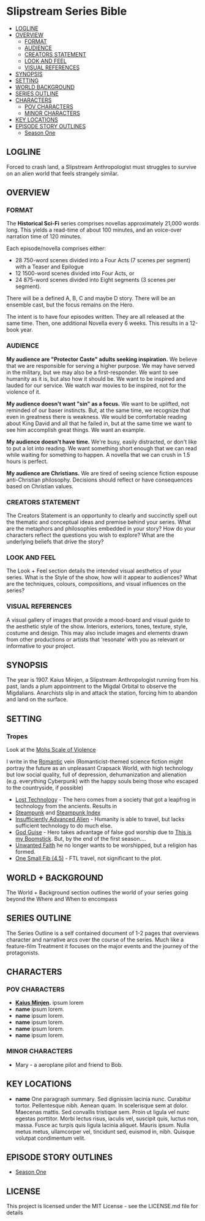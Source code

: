 # Slipstream Series Bible

* [LOGLINE](#logline)
* [OVERVIEW](#overview)
   * [FORMAT](#format)
   * [AUDIENCE](#audience)
   * [CREATORS STATEMENT](#creators-statement)
   * [LOOK AND FEEL](#look-and-feel)
   * [VISUAL REFERENCES](#visual-references)
* [SYNOPSIS](#synopsis)
* [SETTING](#setting)
* [WORLD   BACKGROUND](#world--background)
* [SERIES OUTLINE](#series-outline)
* [CHARACTERS](#characters)
   * [POV CHARACTERS](#pov-characters)
   * [MINOR CHARACTERS](#minor-characters)
* [KEY LOCATIONS](#key-locations)
* [EPISODE STORY OUTLINES](#episode-story-outlines)
   * [Season One](#season-one)

## LOGLINE

Forced to crash land, a Slipstream Anthropologist must struggles to survive on an alien world that feels strangely similar.

## OVERVIEW

### FORMAT

The **Historical Sci-Fi** series comprises novellas approximately 21,000 words long. This yields a read-time of about 100 minutes, and an voice-over narration time of 120 minutes.

Each episode/novella comprises either:
* 28 750-word scenes divided into a Four Acts (7 scenes per segment) with a Teaser and Epilogue
* 12 1500-word scenes divided into Four Acts, or
* 24 875-word scenes divided into Eight segments (3 scenes per segment).

There will be a defined A, B, C and maybe D story. There will be an ensemble cast, but the focus remains on the Hero.

The intent is to have four episodes written. They are all released at the same time. Then, one additional Novella every 6 weeks. This results in a 12-book year.

<!-- The Format of your series encompasses a number of structural elements of your series. These include:
- The Length of episodes
- The Number of episodes
- The Structure of the episodes and their story arcs
- The Genre of the series
- The Release pattern of episodes (how often and how spaced apart) -->

### AUDIENCE
<!-- Here you should clearly define your target audience; by age, demographic or interests - sometimes around  particular network, channel or medium.  You may also take into consideration the audiences of other shows and aim your project to appeal to the same audience as a similar series, or one in the same style or genre. -->

**My audience are "Protector Caste" adults seeking inspiration.** We believe that we are responsible for serving a higher purpose. We may have served in the military, but we may also be a first-responder. We want to see humanity as it is, but also how it should be. We want to be inspired and lauded for our service. We watch war movies to be inspired, not for the violence of it.

**My audience doesn't want "sin" as a focus.** We want to be uplifted, not reminded of our baser instincts. But, at the same time, we recognize that even in greatness there is weakness. We would be comfortable reading about King David and all that he failed in, but at the same time we want to see him accomplish great things. We want an example.

**My audience doesn't have time.** We're busy, easily distracted, or don't like to put a lot into reading. We want something short enough that we can read while waiting for something to happen. A novella that we can crush in 1.5 hours is perfect.

**My audience are Christians.** We are tired of seeing science fiction espouse anti-Christian philosophy. Decisions should reflect or have consequences based on Christian values.

### CREATORS STATEMENT
The Creators Statement is an opportunity to clearly and succinctly spell out the thematic and conceptual ideas and premise behind your series. What are the metaphors and philosophies embedded in your story? How do your characters reflect the questions you wish to explore? What are the underlying beliefs that drive the story?

### LOOK AND FEEL
The Look + Feel section details the intended visual aesthetics of your series. What is the Style of the show, how will it appear to audiences? What are the techniques, colours, compositions, and visual influences on the series?

### VISUAL REFERENCES
A visual gallery of images that provide a mood-board and visual guide to the aesthetic style of the show. Interiors, exteriors, tones, texture, style, costume and design. This may also include images and elements drawn from other productions or artists that ‘resonate’ with you as relevant or informative to your project.

## SYNOPSIS
<!-- The Synopsis of your series is short document of less than 1 page (4-5 paragraphs) that summarizes the world of the story, the major characters and the central tension. -->

The year is 1907. Kaius Minjen, a Slipstream Anthropologist running from his past, lands a plum appointment to the Migdal Orbital to observe the Migdalians. Anarchists slip in and attack the station, forcing him to abandon and land on the surface.

## SETTING

<!-- Setting details the time, place and period of your series - the Where and When. The length of this document can vary depending on the genre of the series. A SciFi drama for example may need detailed description of the setting where as a suburban drama in the present day may be relatively short. -->

### Tropes

Look at the [Mohs Scale of Violence](http://tvtropes.org/pmwiki/pmwiki.php/Main/MohsScaleOfViolenceHardness)

I write in the [Romantic](http://tvtropes.org/pmwiki/pmwiki.php/Main/RomanticismVersusEnlightenment) vein (Romanticist-themed science fiction might portray the future as an unpleasant Crapsack World, with high technology but low social quality, full of depression, dehumanization and alienation (e.g. everything Cyberpunk) with the happy souls being those who escaped to the countryside, if possible)

* [Lost Technology](http://tvtropes.org/pmwiki/pmwiki.php/Main/LostTechnology) - The hero comes from a society that got a leapfrog in technology from the ancients. Results in
* [Steampunk](http://tvtropes.org/pmwiki/pmwiki.php/Main/Steampunk) and [Steampunk Index](http://tvtropes.org/pmwiki/pmwiki.php/Main/SteampunkIndex)
* [Insufficiently Advanced Alien](http://tvtropes.org/pmwiki/pmwiki.php/Main/InsufficientlyAdvancedAlien) - Humanity is able to travel, but lacks sufficient technology to do much else.
* [God Guise](http://tvtropes.org/pmwiki/pmwiki.php/Main/GodGuise) - Hero takes advantage of false god worship due to [This is my Boomstick](http://tvtropes.org/pmwiki/pmwiki.php/Main/ThisIsMyBoomstick). But, by the end of the first season....
* [Unwanted Faith](http://tvtropes.org/pmwiki/pmwiki.php/Main/UnwantedFalseFaith) he no longer wants to be worshipped, but a religion has formed.
* [One Small Fib (4.5)](http://tvtropes.org/pmwiki/pmwiki.php/Mohs/OneBigLie) - FTL travel, not significant to the plot.


## WORLD + BACKGROUND

The World + Background section outlines the world of your series going beyond the Where and When to encompass

## SERIES OUTLINE

The Series Outline is a self contained document of 1-2 pages that overviews character and narrative arcs over the course of the series. Much like a feature-film Treatment it focuses on the major events and the journey of the protagonists.

## CHARACTERS

### POV CHARACTERS

<!-- The Characters section should list all your major characters and in 2-3 paragraphs for each, outline their personal characteristics, wants, needs, obstacles and flaws. It should also clearly indicate the relationships between characters. -->

* **[Kaius Minjen](/docs/characters/kaius-minjen.md).** ipsum lorem
* **name** ipsum lorem.
* **name** ipsum lorem.
* **name** ipsum lorem.
* **name** ipsum lorem.
* **name** ipsum lorem.

### MINOR CHARACTERS
<!-- The Minor Characters section is a listing of minor characters in the story with a brief sentence on who they are. -->

* Mary - a aeroplane pilot and friend to Bob.

## KEY LOCATIONS

<!-- Key Locations lays out the central locations in the series, the recurring locations that are important to the characters and the world and the dominant locations where the story will play out.

This section should list the locations and provide a 1-2 paragraph description of each. -->

* **name** One paragraph summary. Sed dignissim lacinia nunc. Curabitur tortor. Pellentesque nibh. Aenean quam. In scelerisque sem at dolor. Maecenas mattis. Sed convallis tristique sem. Proin ut ligula vel nunc egestas porttitor. Morbi lectus risus, iaculis vel, suscipit quis, luctus non, massa. Fusce ac turpis quis ligula lacinia aliquet. Mauris ipsum. Nulla metus metus, ullamcorper vel, tincidunt sed, euismod in, nibh. Quisque volutpat condimentum velit.


## EPISODE STORY OUTLINES
<!-- The Episode Storylines provide a focused summary of the major plot arcs for each episode showing both the storyline within each episode and how each episode contributes to any over-arching story line across the series.

Each Episode should be summarized in 2-4 paragraphs. -->

* [Season One](/docs/outline-season-1.md)

## LICENSE
This project is licensed under the MIT License - see the LICENSE.md file for details
